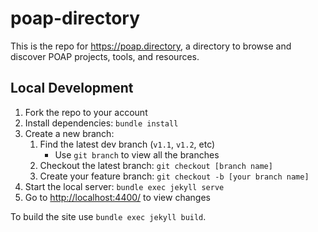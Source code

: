 # poap-directory

This is the repo for <https://poap.directory>, a directory to browse and discover POAP projects, tools, and resources.


## Local Development

1. Fork the repo to your account
1. Install dependencies: `bundle install`
1. Create a new branch:
	1. Find the latest dev branch (`v1.1`, `v1.2`, etc)
		- Use `git branch` to view all the branches
	1. Checkout the latest branch: `git checkout [branch name]`
	1. Create your feature branch: `git checkout -b [your branch name]`
1. Start the local server: `bundle exec jekyll serve`
1. Go to <http://localhost:4400/> to view changes

To build the site use `bundle exec jekyll build`.

